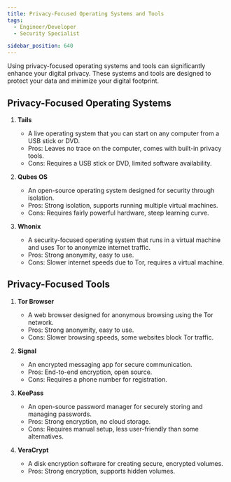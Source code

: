 ```yaml
---
title: Privacy-Focused Operating Systems and Tools
tags:
  - Engineer/Developer
  - Security Specialist

sidebar_position: 640
---
```


Using privacy-focused operating systems and tools can significantly enhance your digital privacy. These systems and tools are designed to protect your data and minimize your digital footprint.

## Privacy-Focused Operating Systems

1. **Tails**
   - A live operating system that you can start on any computer from a USB stick or DVD.
   - Pros: Leaves no trace on the computer, comes with built-in privacy tools.
   - Cons: Requires a USB stick or DVD, limited software availability.

2. **Qubes OS**
   - An open-source operating system designed for security through isolation.
   - Pros: Strong isolation, supports running multiple virtual machines.
   - Cons: Requires fairly powerful hardware, steep learning curve.

3. **Whonix**
   - A security-focused operating system that runs in a virtual machine and uses Tor to anonymize internet traffic.
   - Pros: Strong anonymity, easy to use.
   - Cons: Slower internet speeds due to Tor, requires a virtual machine.

## Privacy-Focused Tools

1. **Tor Browser**
   - A web browser designed for anonymous browsing using the Tor network.
   - Pros: Strong anonymity, easy to use.
   - Cons: Slower browsing speeds, some websites block Tor traffic.

2. **Signal**
   - An encrypted messaging app for secure communication.
   - Pros: End-to-end encryption, open source.
   - Cons: Requires a phone number for registration.

3. **KeePass**
   - An open-source password manager for securely storing and managing passwords.
   - Pros: Strong encryption, no cloud storage.
   - Cons: Requires manual setup, less user-friendly than some alternatives.

4. **VeraCrypt**
   - A disk encryption software for creating secure, encrypted volumes.
   - Pros: Strong encryption, supports hidden volumes.
  
